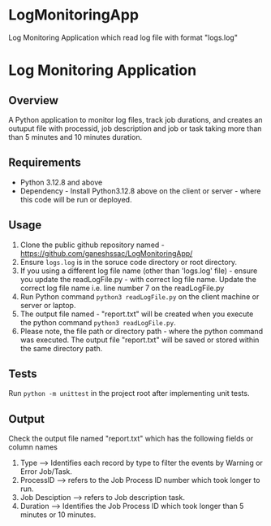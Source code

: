 # LogMonitoringApp
Log Monitoring Application which read log file with format "logs.log"

# Log Monitoring Application

## Overview
A Python application to monitor log files, track job durations, and creates an outuput file with processid, job description and job  or task taking more than than 5 minutes and 10 minutes duration.

## Requirements
- Python 3.12.8 and above 
- Dependency - Install Python3.12.8 above on the client or server - where this code will be run or deployed. 


## Usage
1. Clone the  public github repository named - https://github.com/ganeshssac/LogMonitoringApp/ 
2. Ensure `logs.log` is in the soruce  code directory or root directory. 
3. If you using a different log file name (other than 'logs.log' file) - ensure you update the readLogFile.py - with correct log file name. Update the  correct log file name  i.e. line number 7 on the readLogFile.py 
4. Run Python command `python3 readLogFile.py` on the client machine or server or laptop. 
5. The output file named - "report.txt" will be created when you execute  the python command `python3 readLogFile.py`. 
6. Please note, the file path or directory path - where the python command was executed. The output file "report.txt" will be saved or stored within the same directory path. 


## Tests
Run `python -m unittest` in the project root after implementing unit tests.

## Output
Check the output file named "report.txt" which has the following fields or column names
1. Type --> Identifies each record by type to filter the events by Warning or Error Job/Task. 
2. ProcessID --> refers to the  Job Process ID number which took longer to run. 
3. Job Desciption --> refers to Job description task. 
4. Duration --> Identifies the  Job Process ID which took longer than 5 minutes  or 10 minutes. 

